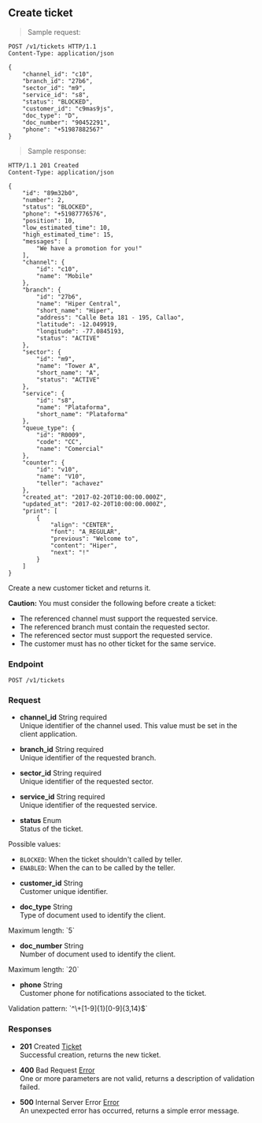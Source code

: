 
## Create ticket

> Sample request:

```http
POST /v1/tickets HTTP/1.1
Content-Type: application/json

{
    "channel_id": "c10",
    "branch_id": "27b6",
    "sector_id": "m9",
    "service_id": "s8",
    "status": "BLOCKED",
    "customer_id": "c9mas9js",
    "doc_type": "D",
    "doc_number": "90452291",
    "phone": "+51987882567"
}
```

> Sample response:

```http
HTTP/1.1 201 Created
Content-Type: application/json

{
    "id": "89m32b0",    
    "number": 2,
    "status": "BLOCKED",
    "phone": "+51987776576",
    "position": 10,
    "low_estimated_time": 10,
    "high_estimated_time": 15,
    "messages": [
        "We have a promotion for you!"
    ],
    "channel": {
        "id": "c10",
        "name": "Mobile"
    },
    "branch": {
        "id": "27b6",
        "name": "Hiper Central",
        "short_name": "Hiper",
        "address": "Calle Beta 181 - 195, Callao",
        "latitude": -12.049919,
        "longitude": -77.0845193,
        "status": "ACTIVE"
    },
    "sector": {
        "id": "m9",
        "name": "Tower A",
        "short_name": "A",
        "status": "ACTIVE"
    },
    "service": {
        "id": "s8",
        "name": "Plataforma",
        "short_name": "Plataforma"
    },
    "queue_type": {
        "id": "R0009",
        "code": "CC",
        "name": "Comercial"
    },
    "counter": {
        "id": "v10",
        "name": "V10",
        "teller": "achavez"
    },
    "created_at": "2017-02-20T10:00:00.000Z",
    "updated_at": "2017-02-20T10:00:00.000Z",
    "print": [
        {
            "align": "CENTER",
            "font": "A_REGULAR",
            "previous": "Welcome to",
            "content": "Hiper",
            "next": "!"
        }
    ]
}
```

Create a new customer ticket and returns it.

<aside class="warning">
    <strong>Caution:</strong>
    You must consider the following before create a ticket:
    <ul>
        <li>The referenced channel must support the requested service.</li>
        <li>The referenced branch must contain the requested sector.</li>
        <li>The referenced sector must support the requested service.</li>
        <li>The customer must has no other ticket for the same service.</li>
    <ul>
</aside>

### Endpoint

`POST /v1/tickets`

### Request

* **channel_id** <span class="param-type">String</span> <span class="required-param">required</span><br>
Unique identifier of the channel used. This value must be set in the client application.

* **branch_id** <span class="param-type">String</span> <span class="required-param">required</span><br>
Unique identifier of the requested branch.

* **sector_id** <span class="param-type">String</span> <span class="required-param">required</span><br>
Unique identifier of the requested sector.

* **service_id** <span class="param-type">String</span> <span class="required-param">required</span><br>
Unique identifier of the requested service.

* **status** <span class="param-type">Enum</span><br>
Status of the ticket.
<p>
    <span class="param-condition">Possible values:</span>
    <ul>
        <li><code>BLOCKED</code>: When the ticket shouldn't called by teller.</li>
        <li><code>ENABLED</code>: When the can to be called by the teller.</li>
    </ul>
</p>

* **customer_id** <span class="param-type">String</span><br>
Customer unique identifier.

* **doc_type** <span class="param-type">String</span><br>
Type of document used to identify the client.
<p>
    <span class="param-condition">Maximum length:</span> `5`
</p>

* **doc_number** <span class="param-type">String</span><br>
Number of document used to identify the client.
<p>
    <span class="param-condition">Maximum length:</span> `20`
</p>

* **phone** <span class="param-type">String</span><br>
Customer phone for notifications associated to the ticket.
<p>
    <span class="param-condition">Validation pattern:</span> `^\+[1-9]{1}[0-9]{3,14}$`
</p>

### Responses

* **201** <span class="verb-description">Created</span> <span class="param-type">[Ticket](#ticket)</span><br>
Successful creation, returns the new ticket.

* **400** <span class="verb-description">Bad Request</span> <span class="param-type">[Error](#error)</span><br>
One or more parameters are not valid, returns a description of validation failed.

* **500** <span class="verb-description">Internal Server Error</span> <span class="param-type">[Error](#error)</span><br>
An unexpected error has occurred, returns a simple error message.
